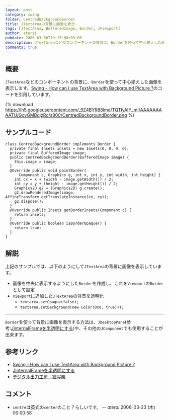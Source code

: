 ```yaml
---
layout: post
category: swing
folder: CentredBackgroundBorder
title: JTextAreaの背景に画像を表示
tags: [JTextArea, BufferedImage, Border, JViewport]
author: aterai
pubdate: 2006-03-06T19:15:08+09:00
description: JTextAreaなどのコンポーネントの背景に、Borderを使って中心揃えした画像を表示します。
comments: true
---
```

## 概要
`JTextArea`などのコンポーネントの背景に、`Border`を使って中心揃えした画像を表示します。[Swing - How can I use TextArea with Background Picture ?](https://community.oracle.com/thread/1395763)のコードを引用しています。

{% download https://lh5.googleusercontent.com/_9Z4BYR88imo/TQTIyAIY_mI/AAAAAAAAATU/GovGMBqjzRo/s800/CentredBackgroundBorder.png %}

## サンプルコード
<pre class="prettyprint"><code>class CentredBackgroundBorder implements Border {
  private final Insets insets = new Insets(0, 0, 0, 0);
  private final BufferedImage image;
  public CentredBackgroundBorder(BufferedImage image) {
    this.image = image;
  }
  @Override public void paintBorder(
      Component c, Graphics g, int x, int y, int width, int height) {
    int cx = x + (width - image.getWidth()) / 2;
    int cy = y + (height - image.getHeight()) / 2;
    Graphics2D g2 = (Graphics2D) g.create();
    g2.drawRenderedImage(image, AffineTransform.getTranslateInstance(cx, cy));
    g2.dispose();
  }
  @Override public Insets getBorderInsets(Component c) {
    return insets;
  }
  @Override public boolean isBorderOpaque() {
    return true;
  }
}
</code></pre>

## 解説
上記のサンプルでは、以下のようにして`JTextArea`の背景に画像を表示しています。

- 画像を中央に表示するようにした`Border`を作成し、これを`Viewport`の`Border`として設定
- `Viewport`に追加した`JTextArea`の背景を透明化
    - `textarea.setOpaque(false);`
    - `textarea.setBackground(new Color(0x0, true)));`

<!-- dummy comment line for breaking list -->

- - - -
`Border`を使って背景に画像を表示する方法は、`JDesktopPane`(参考:[JInternalFrameを半透明にする](http://ateraimemo.com/Swing/TransparentFrame.html))や、その他の`JComponent`でも使用することが出来ます。

## 参考リンク
- [Swing - How can I use TextArea with Background Picture ?](https://community.oracle.com/thread/1395763)
- [JInternalFrameを半透明にする](http://ateraimemo.com/Swing/TransparentFrame.html)
- [デジタル出力工房　絵写楽](http://www.bekkoame.ne.jp/~bootan/free2.html)

<!-- dummy comment line for breaking list -->

## コメント
- `centre`は英式の`center`のこと？らしいです。 -- *aterai* 2006-03-23 (木) 00:00:58

<!-- dummy comment line for breaking list -->

